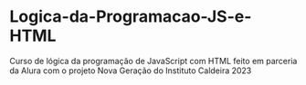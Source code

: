 # Logica-da-Programacao-JS-e-HTML
Curso de lógica da  programação de JavaScript com HTML feito em parceria da Alura com o projeto Nova Geração do Instituto Caldeira 2023
